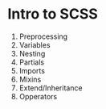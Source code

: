 # Intro to SCSS 

1. Preprocessing
2. Variables
3. Nesting
4. Partials
5. Imports
6. Mixins
7. Extend/Inheritance
8. Opperators

